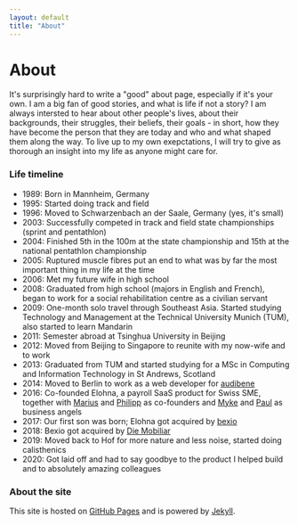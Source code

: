 ```yaml
---
layout: default
title: "About"
---
```


# About

It's surprisingly hard to write a "good" about page, especially if it's your own. I am a big fan of good stories, and what is life if not a story? I am always intersted to hear about other people's lives, about their backgrounds, their struggles, their beliefs, their goals - in short, how they have become the person that they are today and who and what shaped them along the way. To live up to my own exepctations, I will try to give as thorough an insight into my life as anyone might care for.

### Life timeline

-   1989: Born in Mannheim, Germany
-   1995: Started doing track and field
-   1996: Moved to Schwarzenbach an der Saale, Germany (yes, it's small)
-   2003: Successfully competed in track and field state championships (sprint and pentathlon)
-   2004: Finished 5th in the 100m at the state championship and 15th at the national pentathlon championship
-   2005: Ruptured muscle fibres put an end to what was by far the most important thing in my life at the time
-   2006: Met my future wife in high school
-   2008: Graduated from high school (majors in English and French), began to work for a social rehabilitation centre as a civilian servant
-   2009: One-month solo travel through Southeast Asia. Started studying Technology and Management at the Technical University Munich (TUM), also started to learn Mandarin
-   2011: Semester abroad at Tsinghua University in Beijing
-   2012: Moved from Beijing to Singapore to reunite with my now-wife and to work
-   2013: Graduated from TUM and started studying for a MSc in Computing and Information Technology in St Andrews, Scotland
-   2014: Moved to Berlin to work as a web developer for [audibene](http://www.audibene.de)
-   2016: Co-founded Elohna, a payroll SaaS product for Swiss SME, together with [Marius](https://www.linkedin.com/in/mariuskreis) and [Philipp](http://poxar.net) as co-founders and [Myke](https://angel.co/p/ymyke) and [Paul](https://io.squeng.com/) as business angels
-   2017: Our first son was born; Elohna got acquired by [bexio](http://www.bexio.com)
-   2018: Bexio got acquired by [Die Mobiliar](http://www.mobiliar.ch)
-   2019: Moved back to Hof for more nature and less noise, started doing calisthenics
-   2020: Got laid off and had to say goodbye to the product I helped build and to absolutely amazing colleagues

### About the site

This site is hosted on [GitHub Pages](https://pages.github.com) and is powered by [Jekyll](https://jekyllrb.com/).
